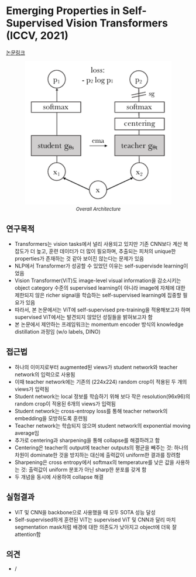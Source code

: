 # Emerging Properties in Self-Supervised Vision Transformers (ICCV, 2021)

[논문링크](https://openaccess.thecvf.com/content/ICCV2021/html/Caron_Emerging_Properties_in_Self-Supervised_Vision_Transformers_ICCV_2021_paper.html)

<p align="center">
    <img width="400" alt='fig1' src="./img/05_16_01.png?raw=true"></br>
    <em><font size=2>Overall Architecture</font></em>
</p>

## 연구목적
- Transformers는 vision tasks에서 널리 사용되고 있지만 기존 CNN보다 계산 복잡도가 더 높고, 훈련 데이터가 더 많이 필요하며, 추출되는 피처의 unique한 properties가 존재하는 것 같아 보이진 않는다는 문제가 있음
- NLP에서 Transformer가 성공할 수 있었던 이유는 self-supervisde learning이었음
- Vision Transformer(ViT)도 image-level visual information을 감소시키는 object category 수준의 supervised learning이 아니라 image에 자체에 대한 제한되지 않은 richer signal을 학습하는 self-supervised learning에 집중할 필요가 있음
- 따라서, 본 논문에서는 ViT에 self-supervised pre-training을 적용해보고자 하며 supervised ViT에서는 발견되지 않았던 성질들을 밝혀보고자 함
- 본 논문에서 제안하는 프레임워크는 momentum encoder 방식의 knowledge distillation 과정임 (w/o labels, DINO)

## 접근법
- 하나의 이미지로부터 augmented된 views가 student network와 teacher network의 입력으로 사용됨
- 이때 teacher network에는 기존의 (224x224) random crop이 적용된 두 개의 views가 입력됨
- Student network는 local 정보를 학습하기 위해 보다 작은 resolution(96x96)의 random crop이 적용된 6개의 views가 입력됨
- Student network는 cross-entropy loss를 통해 teacher network의 embedding을 모방하도록 훈련됨
- Teacher network는 학습되지 않으며 student network의 exponential moving average임
- 추가로 centering과 sharpening을 통해 collapse를 해결하려고 함
- Centering은 teacher의 output에 teacher outputs의 평균을 빼주는 것: 하나의 차원이 dominate한 것을 방지하는 대신에 출력값이 uniform한 결과를 장려함
- Sharpening은 cross entropy에서 softmax의 temperature를 낮은 값을 사용하는 것: 출력값이 uniform 분포가 아닌 sharp한 분포를 갖게 함
- 두 개념을 동시에 사용하여 collapse 해결

## 실험결과
- ViT 및 CNN을 backbone으로 사용했을 때 모두 SOTA 성능 달성
- Self-supervised하게 훈련된 ViT는 supervised ViT 및 CNN과 달리 마치 segmentation mask처럼 배경에 대한 의존도가 낮아지고 object에 더욱 잘 attention함

## 의견
- /